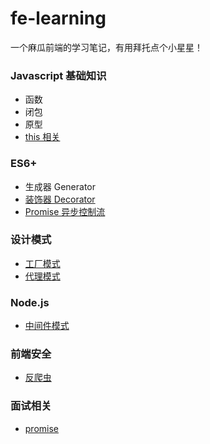# fe-learning
一个麻瓜前端的学习笔记，有用拜托点个小星星！

### Javascript 基础知识
- 函数
- 闭包
- 原型
- [this 相关](https://github.com/chijitui/fe-learning/blob/master/Javascript%E5%9F%BA%E7%A1%80%E7%9F%A5%E8%AF%86/this.md)

### ES6+
- 生成器 Generator
- [装饰器 Decorator](https://github.com/chijitui/fe-learning/blob/master/ES6+/Decorator.md)
- [Promise 异步控制流](https://github.com/chijitui/fe-learning/blob/master/ES6+/Promise异步控制流.md)

### 设计模式
- [工厂模式](https://github.com/chijitui/fe-learning/blob/master/设计模式/工厂模式.md)
- [代理模式](https://github.com/chijitui/fe-learning/blob/master/设计模式/代理模式.md)

### Node.js
- [中间件模式](https://github.com/chijitui/fe-learning/blob/master/Node.js/中间件模式.md)

### 前端安全
- [反爬虫](http://litten.me/2017/07/09/prevent-spiders/)

### 面试相关
- [promise](https://github.com/chijitui/fe-learning/blob/master/面试题/promise.md)
